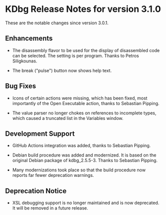KDbg Release Notes for version 3.1.0
====================================

These are the notable changes since version 3.0.1.

Enhancements
------------

- The disassembly flavor to be used for the display of disassembled code
  can be selected. The setting is per program.
  Thanks to Petros Siligkounas.

- The break ("pulse") button now shows help text.

Bug Fixes
---------

- Icons of certain actions were missing, which has been fixed, most
  importantly of the Open Executable action, thanks to Sebastian Pipping.

- The value parser no longer chokes on references to incomplete types,
  which caused a truncated list in the Variables window.

Development Support
-------------------

- GitHub Actions integration was added, thanks to Sebastian Pipping.

- Debian build procedure was added and modernized. It is based on the
  original Debian package of kdbg_2.5.5-3. Thanks to Sebastian Pipping.

- Many modernizations took place so that the build procedure now
  reports far fewer deprecation warnings.

Deprecation Notice
------------------

- XSL debugging support is no longer maintained and is now deprecated.
  It will be removed in a future release.
